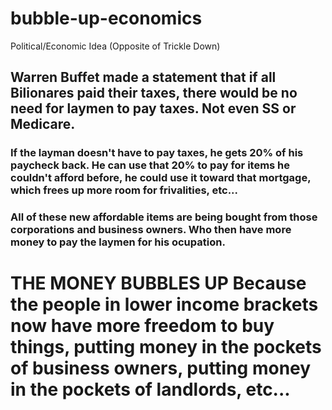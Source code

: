 # bubble-up-economics
Political/Economic Idea (Opposite of Trickle Down)

## Warren Buffet made a statement that if all Bilionares paid their taxes, there would be no need for laymen to pay taxes. Not even SS or Medicare. 
### If the layman doesn't have to pay taxes, he gets 20% of his paycheck back. He can use that 20% to pay for items he couldn't afford before, he could use it toward that mortgage, which frees up more room for frivalities, etc...
### All of these new affordable items are being bought from those corporations and business owners. Who then have more money to pay the laymen for his ocupation. 
# THE MONEY **BUBBLES UP** Because the people in lower income brackets now have more freedom to buy things, putting money in the pockets of business owners, putting money in the pockets of landlords, etc...
